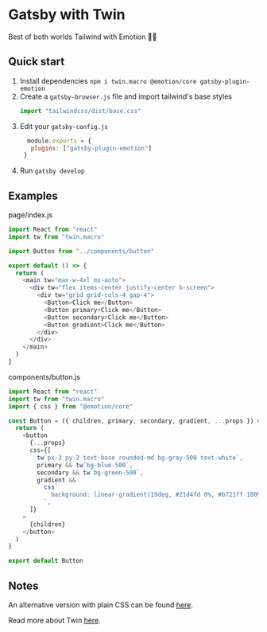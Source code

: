 # Gatsby with Twin

Best of both worlds Tailwind with Emotion 🤷‍♂️


## Quick start

1. Install dependencies `npm i twin.macro @emotion/core gatsby-plugin-emotion`
2. Create a `gatsby-browser.js` file and import tailwind's base styles
    ```js
    import "tailwindcss/dist/base.css"
    ```
3. Edit your `gatsby-config.js`
   ```js
     module.exports = {
      plugins: ["gatsby-plugin-emotion"]
    }
   ```
4. Run `gatsby develop`

## Examples

page/index.js

```js
import React from "react"
import tw from "twin.macro"

import Button from "../components/button"

export default () => {
  return (
    <main tw="max-w-4xl mx-auto">
      <div tw="flex items-center justify-center h-screen">
        <div tw="grid grid-cols-4 gap-4">
          <Button>Click me</Button>
          <Button primary>Click me</Button>
          <Button secondary>Click me</Button>
          <Button gradient>Click me</Button>
        </div>
      </div>
    </main>
  )
}
```

components/button.js

```js
import React from "react"
import tw from "twin.macro"
import { css } from "@emotion/core"

const Button = ({ children, primary, secondary, gradient, ...props }) => {
  return (
    <button
      {...props}
      css={[
        tw`px-3 py-2 text-base rounded-md bg-gray-500 text-white`,
        primary && tw`bg-blue-500`,
        secondary && tw`bg-green-500`,
        gradient &&
          css`
            background: linear-gradient(19deg, #21d4fd 0%, #b721ff 100%);
          `,
      ]}
    >
      {children}
    </button>
  )
}

export default Button
```

## Notes

An alternative version with plain CSS can be found [here](https://github.com/th-km/gatsby-tailwind).

Read more about Twin [here](https://github.com/ben-rogerson/twin.macro).
